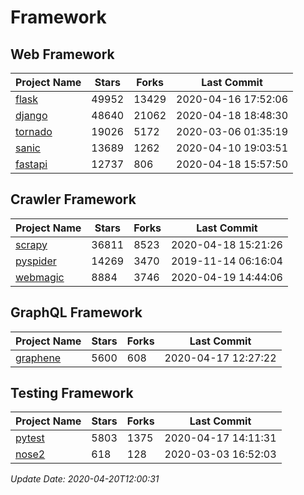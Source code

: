 # Framework

## Web Framework

| Project Name | Stars | Forks | Last Commit |
| ------------ | ----- | ----- | ----------- |
| [flask](https://github.com/pallets/flask) | 49952 | 13429 | 2020-04-16 17:52:06 |
| [django](https://github.com/django/django) | 48640 | 21062 | 2020-04-18 18:48:30 |
| [tornado](https://github.com/tornadoweb/tornado) | 19026 | 5172 | 2020-03-06 01:35:19 |
| [sanic](https://github.com/huge-success/sanic) | 13689 | 1262 | 2020-04-10 19:03:51 |
| [fastapi](https://github.com/tiangolo/fastapi) | 12737 | 806 | 2020-04-18 15:57:50 |

## Crawler Framework

| Project Name | Stars | Forks | Last Commit |
| ------------ | ----- | ----- | ----------- |
| [scrapy](https://github.com/scrapy/scrapy) | 36811 | 8523 | 2020-04-18 15:21:26 |
| [pyspider](https://github.com/binux/pyspider) | 14269 | 3470 | 2019-11-14 06:16:04 |
| [webmagic](https://github.com/code4craft/webmagic) | 8884 | 3746 | 2020-04-19 14:44:06 |

## GraphQL Framework

| Project Name | Stars | Forks | Last Commit |
| ------------ | ----- | ----- | ----------- |
| [graphene](https://github.com/graphql-python/graphene) | 5600 | 608 | 2020-04-17 12:27:22 |

## Testing Framework

| Project Name | Stars | Forks | Last Commit |
| ------------ | ----- | ----- | ----------- |
| [pytest](https://github.com/pytest-dev/pytest) | 5803 | 1375 | 2020-04-17 14:11:31 |
| [nose2](https://github.com/nose-devs/nose2) | 618 | 128 | 2020-03-03 16:52:03 |

*Update Date: 2020-04-20T12:00:31*